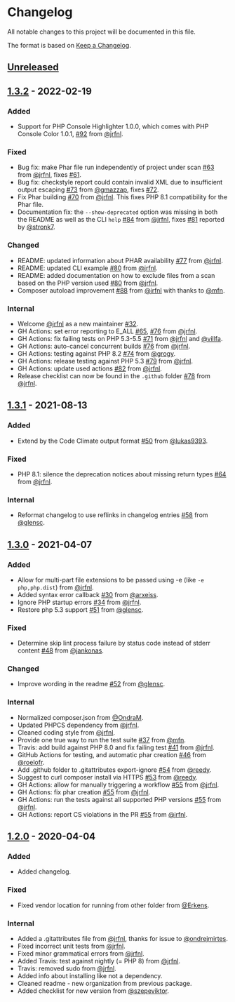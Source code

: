 # Changelog

All notable changes to this project will be documented in this file.

The format is based on [Keep a Changelog](https://keepachangelog.com/en/1.0.0/).

## [Unreleased]

[Unreleased]: https://github.com/php-parallel-lint/PHP-Parallel-Lint/compare/v1.3.2...HEAD

## [1.3.2] - 2022-02-19

### Added

- Support for PHP Console Highlighter 1.0.0, which comes with PHP Console Color 1.0.1, [#92] from [@jrfnl].

### Fixed

- Bug fix: make Phar file run independently of project under scan [#63] from [@jrfnl], fixes [#61].
- Bug fix: checkstyle report could contain invalid XML due to insufficient output escaping [#73] from [@gmazzap], fixes [#72].
- Fix Phar building [#70] from [@jrfnl]. This fixes PHP 8.1 compatibility for the Phar file.
- Documentation fix: the `--show-deprecated` option was missing in both the README as well as the CLI `help` [#84] from [@jrfnl], fixes [#81] reported by [@stronk7].

### Changed

- README: updated information about PHAR availability [#77] from [@jrfnl].
- README: updated CLI example [#80] from [@jrfnl].
- README: added documentation on how to exclude files from a scan based on the PHP version used [#80] from [@jrfnl].
- Composer autoload improvement [#88] from [@jrfnl] with thanks to [@mfn].

### Internal

- Welcome [@jrfnl] as a new maintainer [#32].
- GH Actions: set error reporting to E_ALL [#65], [#76] from [@jrfnl].
- GH Actions: fix failing tests on PHP 5.3-5.5 [#71] from [@jrfnl] and [@villfa].
- GH Actions: auto-cancel concurrent builds [#76] from [@jrfnl].
- GH Actions: testing against PHP 8.2 [#74] from [@grogy].
- GH Actions: release testing against PHP 5.3 [#79] from [@jrfnl].
- GH Actions: update used actions [#82] from [@jrfnl].
- Release checklist can now be found in the `.github` folder [#78] from [@jrfnl].

[1.3.2]: https://github.com/php-parallel-lint/PHP-Parallel-Lint/compare/v1.3.1...v1.3.2

[#32]: https://github.com/php-parallel-lint/PHP-Parallel-Lint/issues/32
[#61]: https://github.com/php-parallel-lint/PHP-Parallel-Lint/issues/61
[#63]: https://github.com/php-parallel-lint/PHP-Parallel-Lint/pull/63
[#65]: https://github.com/php-parallel-lint/PHP-Parallel-Lint/pull/65
[#70]: https://github.com/php-parallel-lint/PHP-Parallel-Lint/pull/70
[#71]: https://github.com/php-parallel-lint/PHP-Parallel-Lint/pull/71
[#72]: https://github.com/php-parallel-lint/PHP-Parallel-Lint/issues/72
[#73]: https://github.com/php-parallel-lint/PHP-Parallel-Lint/pull/73
[#74]: https://github.com/php-parallel-lint/PHP-Parallel-Lint/pull/74
[#76]: https://github.com/php-parallel-lint/PHP-Parallel-Lint/pull/76
[#77]: https://github.com/php-parallel-lint/PHP-Parallel-Lint/pull/77
[#78]: https://github.com/php-parallel-lint/PHP-Parallel-Lint/pull/78
[#79]: https://github.com/php-parallel-lint/PHP-Parallel-Lint/pull/79
[#80]: https://github.com/php-parallel-lint/PHP-Parallel-Lint/pull/80
[#81]: https://github.com/php-parallel-lint/PHP-Parallel-Lint/issues/81
[#82]: https://github.com/php-parallel-lint/PHP-Parallel-Lint/pull/82
[#84]: https://github.com/php-parallel-lint/PHP-Parallel-Lint/pull/84
[#88]: https://github.com/php-parallel-lint/PHP-Parallel-Lint/pull/88
[#89]: https://github.com/php-parallel-lint/PHP-Parallel-Lint/pull/89
[#92]: https://github.com/php-parallel-lint/PHP-Parallel-Lint/pull/92


## [1.3.1] - 2021-08-13

### Added

- Extend by the Code Climate output format [#50] from [@lukas9393]. 

### Fixed

- PHP 8.1: silence the deprecation notices about missing return types [#64] from [@jrfnl].

### Internal

- Reformat changelog to use reflinks in changelog entries [#58] from [@glensc].

[1.3.1]: https://github.com/php-parallel-lint/PHP-Parallel-Lint/compare/v1.3.0...v1.3.1

[#50]: https://github.com/php-parallel-lint/PHP-Parallel-Lint/pull/50
[#58]: https://github.com/php-parallel-lint/PHP-Parallel-Lint/pull/58
[#64]: https://github.com/php-parallel-lint/PHP-Parallel-Lint/pull/64

## [1.3.0] - 2021-04-07

### Added

- Allow for multi-part file extensions to be passed using -e (like `-e php,php.dist`) from [@jrfnl].
- Added syntax error callback [#30] from [@arxeiss].
- Ignore PHP startup errors [#34] from [@jrfnl].
- Restore php 5.3 support [#51] from [@glensc].

### Fixed

- Determine skip lint process failure by status code instead of stderr content [#48] from [@jankonas].

### Changed

- Improve wording in the readme [#52] from [@glensc].

### Internal

- Normalized composer.json from [@OndraM].
- Updated PHPCS dependency from [@jrfnl].
- Cleaned coding style from [@jrfnl].
- Provide one true way to run the test suite [#37] from [@mfn].
- Travis: add build against PHP 8.0 and fix failing test [#41] from [@jrfnl].
- GitHub Actions for testing, and automatic phar creation [#46] from [@roelofr].
- Add .github folder to .gitattributes export-ignore [#54] from [@reedy].
- Suggest to curl composer install via HTTPS [#53] from [@reedy].
- GH Actions: allow for manually triggering a workflow [#55] from [@jrfnl].
- GH Actions: fix phar creation [#55] from [@jrfnl].
- GH Actions: run the tests against all supported PHP versions [#55] from [@jrfnl].
- GH Actions: report CS violations in the PR [#55] from [@jrfnl].

[1.3.0]: https://github.com/php-parallel-lint/PHP-Parallel-Lint/compare/v1.2.0...v1.3.0
[#30]: https://github.com/php-parallel-lint/PHP-Parallel-Lint/pull/30
[#34]: https://github.com/php-parallel-lint/PHP-Parallel-Lint/pull/34
[#37]: https://github.com/php-parallel-lint/PHP-Parallel-Lint/pull/37
[#41]: https://github.com/php-parallel-lint/PHP-Parallel-Lint/pull/41
[#46]: https://github.com/php-parallel-lint/PHP-Parallel-Lint/pull/46
[#48]: https://github.com/php-parallel-lint/PHP-Parallel-Lint/pull/48
[#51]: https://github.com/php-parallel-lint/PHP-Parallel-Lint/pull/51
[#52]: https://github.com/php-parallel-lint/PHP-Parallel-Lint/pull/52
[#53]: https://github.com/php-parallel-lint/PHP-Parallel-Lint/pull/53
[#54]: https://github.com/php-parallel-lint/PHP-Parallel-Lint/pull/54
[#55]: https://github.com/php-parallel-lint/PHP-Parallel-Lint/pull/55

## [1.2.0] - 2020-04-04

### Added

- Added changelog.

### Fixed

- Fixed vendor location for running from other folder from [@Erkens].

### Internal

- Added a .gitattributes file from [@jrfnl], thanks for issue to [@ondrejmirtes].
- Fixed incorrect unit tests from [@jrfnl].
- Fixed minor grammatical errors from [@jrfnl].
- Added Travis: test against nightly (= PHP 8) from [@jrfnl].
- Travis: removed sudo from [@jrfnl].
- Added info about installing like not a dependency.
- Cleaned readme - new organization from previous package.
- Added checklist for new version from [@szepeviktor].

[1.2.0]: https://github.com/php-parallel-lint/PHP-Parallel-Lint/compare/v1.1.0...v1.2.0

[@arxeiss]:      https://github.com/arxeiss
[@Erkens]:       https://github.com/Erkens
[@glensc]:       https://github.com/glensc
[@gmazzap]:      https://github.com/gmazzap
[@grogy]:        https://github.com/grogy
[@jankonas]:     https://github.com/jankonas
[@jrfnl]:        https://github.com/jrfnl
[@lukas9393]:    https://github.com/lukas9393
[@mfn]:          https://github.com/mfn
[@OndraM]:       https://github.com/OndraM
[@ondrejmirtes]: https://github.com/ondrejmirtes
[@reedy]:        https://github.com/reedy
[@roelofr]:      https://github.com/roelofr
[@stronk7]:      https://github.com/stronk7
[@szepeviktor]:  https://github.com/szepeviktor
[@villfa]:       https://github.com/villfa
